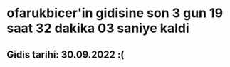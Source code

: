 # ofarukbicer'in gidisine son 3 gun 19 saat 32 dakika 03 saniye kaldi

## Gidis tarihi: 30.09.2022 :(